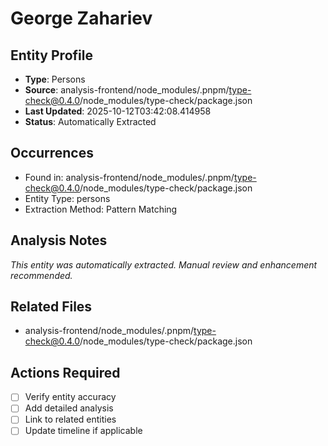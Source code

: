 # George Zahariev

## Entity Profile
- **Type**: Persons
- **Source**: analysis-frontend/node_modules/.pnpm/type-check@0.4.0/node_modules/type-check/package.json
- **Last Updated**: 2025-10-12T03:42:08.414958
- **Status**: Automatically Extracted

## Occurrences
- Found in: analysis-frontend/node_modules/.pnpm/type-check@0.4.0/node_modules/type-check/package.json
- Entity Type: persons
- Extraction Method: Pattern Matching

## Analysis Notes
*This entity was automatically extracted. Manual review and enhancement recommended.*

## Related Files
- analysis-frontend/node_modules/.pnpm/type-check@0.4.0/node_modules/type-check/package.json

## Actions Required
- [ ] Verify entity accuracy
- [ ] Add detailed analysis
- [ ] Link to related entities
- [ ] Update timeline if applicable
